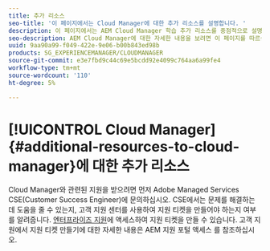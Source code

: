 ```yaml
---
title: 추가 리소스
seo-title: '이 페이지에서는 Cloud Manager에 대한 추가 리소스를 설명합니다. '
description: 이 페이지에서는 AEM Cloud Manager 학습 추가 리소스를 중점적으로 설명합니다.
seo-description: AEM Cloud Manager에 대한 자세한 내용을 보려면 이 페이지를 따르십시오.
uuid: 9aa90a99-f049-422e-9e06-b00b843ed98b
products: SG_EXPERIENCEMANAGER/CLOUDMANAGER
source-git-commit: e3e7fbd9c44c69e5bcdd92e4099c764aa6a99fe4
workflow-type: tm+mt
source-wordcount: '110'
ht-degree: 5%

---
```



# [!UICONTROL Cloud Manager]{#additional-resources-to-cloud-manager}에 대한 추가 리소스

Cloud Manager와 관련된 지원을 받으려면 먼저 Adobe Managed Services CSE(Customer Success Engineer)에 문의하십시오.
CSE에서는 문제를 해결하는 데 도움을 줄 수 있는지, 고객 지원 센터를 사용하여 지원 티켓을 만들어야 하는지 여부를 알려줍니다.
[엔터프라이즈 지원](https://helpx.adobe.com/kr/contact/enterprise-support.ec.html)에 액세스하여 지원 티켓을 만들 수 있습니다. 고객 지원에서 지원 티켓 만들기에 대한 자세한 내용은 AEM 지원 포털 액세스 를 참조하십시오.

